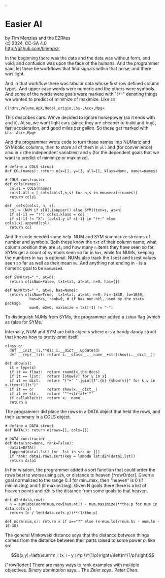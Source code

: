 .

# Easier AI

by Tim Menzies and the EZRites  
(c) 2024, CC-SA 4.0  
http://github.com/timm/ezr

In the beginning there was the data and the data was without form,
and void; and confusion was upon the face of the humans.  And the
programmer  said, let there be workflows that find signals within
that noise;   and there was light.

And in that workflow there was tabular data whose first row defined
column types. And upper case words were numeric and the others were
symbols. And some of the words were goals were marked with "!+-"
denoting things we wanted to predict of  minimize of maximize.  Like
so:

    Clndrs,Volume,HpX,Model,origin,Lbs-,Acc+,Mpg+

This describes cars. We've decided to ignore horsepower (so it ends
with and `X`). ALso, we want light cars (since they are cheaper to
build and buy), fast acceleration, and good miles per gallon. So
these get marked with `Lhs-,Acc+,Mpg+`

And the programmer wrote code to turn these names into NUMeric and
SYMbolic columns, then to store all of them in `all` and (for
convenience) also in `x` (the independent variables) and `y` (for
the dependent goals that we want to predict of minimize or maximize).

	# define a COLS struct
	def COL(names): return o(x=[], y=[], all=[], klass=None, names=names)
	
	# COLS constructor
	def cols(names):
	  cols1 = COLS(names)
	  cols1.all = [_cols(cols1,n,s) for n,s in enumerate(names)]
	  return cols1
	
	def _cols(cols1, n, s):
	  col = (NUM if s[0].isupper() else SYM)(txt=s, at=n)
	  if s[-1] == "!": cols1.klass = col
	  if s[-1] != "X": (cols1.y if s[-1] in "!+-" else cols1.x).append(col)
	  return col

And the code needed some help. NUM and SYM summarize streams of number
and symbols. Both these know the `txt` of their column name; what
column position they are `at`;  and how many `n` items they have
seen so far. SYMs get a count of symbols seen so far in `has`, while for NUMs,
keeping the numbers in `has` is optional.  NUMs also track the `lo`est and
`hi`est values seen so far as well as their mean `mu`. And anything not ending
in `-` is a numeric goal to be `maximzed`.

	def SYM(txt=" ", at=0): 
      return o(isNum=False, txt=txt, at=at, n=0, has={})
	
	def NUM(txt=" ", at=0, has=None):
	  return o(isNum=True,  txt=txt, at=at, n=0, hi=-1E30, lo=1E30, 
	           has=has, rank=0, # if has non-nil, used by the stats package
	           mu=0, m2=0, maximize = txt[-1] != "-")

To distinguish NUMs from SYMs, the programmer added a `isNum` flag (which
as false for SYMs.

Internally, NUM and SYM are both `o`bjects where `o` is a handy dandy
struct that knows how to pretty-print itself.

	class o:
	  def __init__(i,**d): i.__dict__.update(d)
	  def __repr__(i): return i.__class__.__name__+str(show(i.__dict__))
	
	def show(x):
	  it = type(x)
	  if it == float:  return round(x,the.decs)
	  if it == list:   return [show(v) for v in x]
	  if it == dict:   return "("+' '.join([f":{k} {show(v)}" for k,v in x.items()])+")"
	  if it == o:      return show(x.__dict__)
	  if it == str:    return '"'+str(x)+'"'
	  if callable(x):  return x.__name__
	  return x

The programmer did place the rows in a DATA object that held the rows, and their
summary in a COLS object.

    # define a DATA struct
    def DATA(): return o(rows=[], cols=[])

    # DATA constructor
	def data(src=None, rank=False):
	  data1=DATA()
	  [append(data1,lst) for  lst in src or []]
	  if rank: data1.rows.sort(key = lambda lst:d2h(data1,lst))
	  return data1

In her wisdom, the programmer added a sort function that could order the rows
best to worse using `d2h`, or distance to heaven [^rowOrder]. Given a goal
normalized to the range 0..1 for min..max, then "heaven" is 0 (if minimizing)
and 1 (if maximizing). Given N goals there there is a list of heaven points
and `d2h` is the distance from some goals to that  heaven.

	def d2h(data,row):
	  n = sum(abs(norm(num,row[num.at]) - num.maximize)**the.p for num in data.cols.y)
	  return (n / len(data.cols.y))**(1/the.p)
	
	def norm(num,x): return x if x=="?" else (x-num.lo)/(num.hi - num.lo - 1E-30)

The general Minkowski distance  says that the distance between things
comes from the distance between their parts raised to some power $p$, like so: 

$$d(x,y)=\left(\sum^n_i (x_i - y_i)^p \)^{1/p}\right)/\left(n^{1/p}\right)$$



[^rowRoder:] There are many ways to rank examples with multiple objectives. 
_Binary domination_ says...
The _Zitler says__
Peter Chen.
